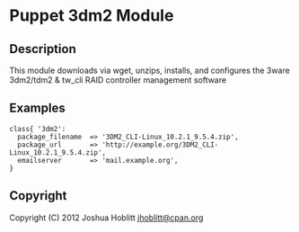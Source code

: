 Puppet 3dm2 Module
====================

Description
-----------

This module downloads via wget, unzips, installs, and configures the 3ware
3dm2/tdm2 & tw_cli RAID controller management software


Examples
--------

    class{ '3dm2':
      package_filename  => '3DM2_CLI-Linux_10.2.1_9.5.4.zip',
      package_url       => 'http://example.org/3DM2_CLI-Linux_10.2.1_9.5.4.zip',
      emailserver       => 'mail.example.org',
    }

Copyright
---------

Copyright (C) 2012 Joshua Hoblitt <jhoblitt@cpan.org>
